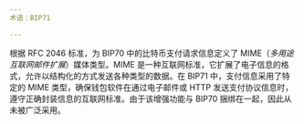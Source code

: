 ```yaml
---
术语：BIP71

---
```

根据 RFC 2046 标准，为 BIP70 中的比特币支付请求信息定义了 MIME（*多用途互联网邮件扩展*）媒体类型。MIME 是一种互联网标准，它扩展了电子信息的格式，允许以结构化的方式发送各种类型的数据。在 BIP71 中，支付信息采用了特定的 MIME 类型，确保钱包软件在通过电子邮件或 HTTP 发送支付协议信息时，遵守正确封装信息的互联网标准。由于该增强功能与 BIP70 捆绑在一起，因此从未被广泛采用。